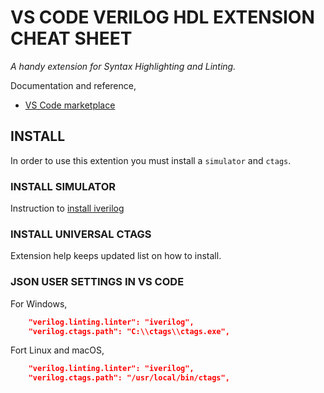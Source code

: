 # VS CODE VERILOG HDL EXTENSION CHEAT SHEET

_A handy extension for Syntax Highlighting and Linting._

Documentation and reference,

* [VS Code marketplace](https://marketplace.visualstudio.com/items?itemName=mshr-h.VerilogHDL&ssr=false#overview)

## INSTALL

In order to use this extention you must install a `simulator` and `ctags`.

### INSTALL SIMULATOR

Instruction to
[install iverilog](https://github.com/JeffDeCola/my-cheat-sheets/tree/master/hardware/tools/simulation/iverilog-cheat-sheet)

### INSTALL UNIVERSAL CTAGS

Extension help keeps updated list on how to install.

### JSON USER SETTINGS IN VS CODE

For Windows,

```json
    "verilog.linting.linter": "iverilog",
    "verilog.ctags.path": "C:\\ctags\\ctags.exe",
```

Fort Linux and macOS,

```json
    "verilog.linting.linter": "iverilog",
    "verilog.ctags.path": "/usr/local/bin/ctags",
```
